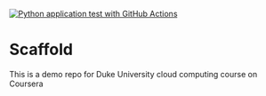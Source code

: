 [![Python application test with GitHub Actions](https://github.com/JoyBoles/Scaffold/actions/workflows/main.yml/badge.svg)](https://github.com/JoyBoles/Scaffold/actions/workflows/main.yml)

# Scaffold
This is a demo repo for Duke University cloud computing course on Coursera
